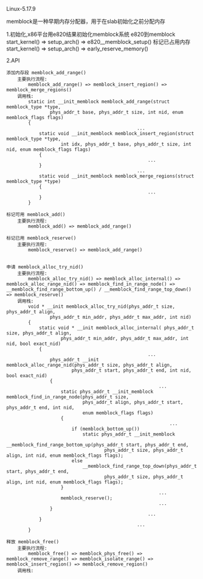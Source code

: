 Linux-5.17.9

memblock是一种早期内存分配器，用于在slab初始化之前分配内存

1.初始化,x86平台用e820结果初始化memblock系统
	e820到memblock
		start_kernel() => setup_arch() => e820__memblock_setup()
	标记已占用内存
		start_kernel() => setup_arch() => early_reserve_memory()

2.API

	添加内存段 memblock_add_range()
		主要执行流程:
			memblock_add_range() => memblock_insert_region() => memblock_merge_regions()
		调用栈:
			static int __init_memblock memblock_add_range(struct memblock_type *type,
					phys_addr_t base, phys_addr_t size, int nid, enum memblock_flags flags)
			{
													...
				static void __init_memblock memblock_insert_region(struct memblock_type *type,
						int idx, phys_addr_t base, phys_addr_t size, int nid, enum memblock_flags flags)
				{
														...
				}
													...
				static void __init_memblock memblock_merge_regions(struct memblock_type *type)
				{
														...
				}
			}

	标记可用 memblock_add()
		主要执行流程:
			memblock_add() => memblock_add_range()

	标记已用 memblock_reserve()
		主要执行流程:
			memblock_reserve() => memblock_add_range()


	申请 memblock_alloc_try_nid()
		主要执行流程:
			memblock_alloc_try_nid() => memblock_alloc_internal() => memblock_alloc_range_nid() => memblock_find_in_range_node() => __memblock_find_range_bottom_up() / __memblock_find_range_top_down() => memblock_reserve()
		调用栈:
			void * __init memblock_alloc_try_nid(phys_addr_t size, phys_addr_t align,
					phys_addr_t min_addr, phys_addr_t max_addr, int nid)
			{
				static void * __init memblock_alloc_internal( phys_addr_t size, phys_addr_t align,
						phys_addr_t min_addr, phys_addr_t max_addr, int nid, bool exact_nid)
				{
														...
					phys_addr_t __init memblock_alloc_range_nid(phys_addr_t size, phys_addr_t align, 
							phys_addr_t start, phys_addr_t end, int nid, bool exact_nid)
					{
															...
						static phys_addr_t __init_memblock memblock_find_in_range_node(phys_addr_t size,
								phys_addr_t align, phys_addr_t start, phys_addr_t end, int nid, 
								enum memblock_flags flags)
						{
																...
							if (memblock_bottom_up())
								static phys_addr_t __init_memblock
								__memblock_find_range_bottom_up(phys_addr_t start, phys_addr_t end, 
										phys_addr_t size, phys_addr_t align, int nid, enum memblock_flags flags);
							else
								__memblock_find_range_top_down(phys_addr_t start, phys_addr_t end, 
										phys_addr_t size, phys_addr_t align, int nid, enum memblock_flags flags);
						}
															...
						memblock_reserve();
															...
					}
														...
				}
													...
			}

	释放 memblock_free()
		主要执行流程:
			memblock_free() => memblock_phys_free() => memblock_remove_range() => memblock_isolate_range() => memblock_insert_region() => memblock_remove_region()
		调用栈: